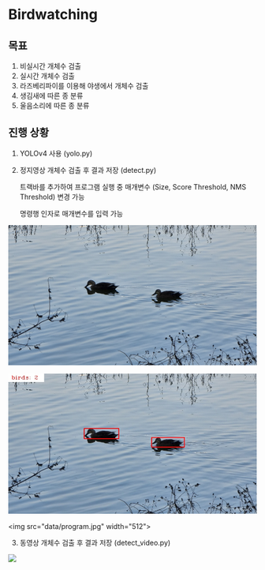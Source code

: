 # Birdwatching

## 목표
1. 비실시간 개체수 검출
2. 실시간 개체수 검출
3. 라즈베리파이를 이용해 야생에서 개체수 검출
4. 생김새에 따른 종 분류
5. 울음소리에 따른 종 분류

## 진행 상황
1. YOLOv4 사용 (yolo.py)
2. 정지영상 개체수 검출 후 결과 저장 (detect.py)

    트랙바를 추가하여 프로그램 실행 중 매개변수 (Size, Score Threshold, NMS Threshold) 변경 가능

    명령행 인자로 매개변수를 입력 가능

<p align="left"><img src="data/bird.jpg" width="512"\></p><p align="left"><img src="data/result.jpg" width="512"\></p>

<img src="data/program.jpg" width="512"\></p>

3. 동영상 개체수 검출 후 결과 저장 (detect_video.py)
<p align="left"><img src="data/result.gif" width="512"\></p>
